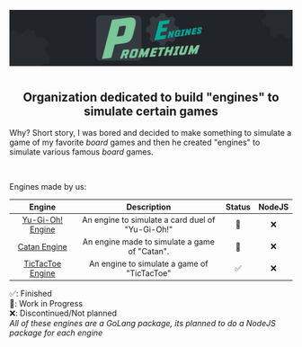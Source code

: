 ![Promethium Engines Thumbnail](/assets/pe-large.png)

<h1></h1>

<h2 align="center">Organization dedicated to build "engines" to simulate certain games</h2>

Why?
Short story, I was bored and decided to make something to simulate a game of my favorite <i>board</i> games and then he created "engines" to simulate various famous <i>board</i> games.

<br/>

Engines made by us:

|                                    Engine                                     |                   Description                    | Status | NodeJS |
| :---------------------------------------------------------------------------: | :----------------------------------------------: | :----: | :----: |
| [Yu-Gi-Oh! Engine](https://github.com/PromethiumEngines/yugioh-battle-engine) | An engine to simulate a card duel of "Yu-Gi-Oh!" |   🚧   |   ❌   |
|       [Catan Engine](https://github.com/PromethiumEngines/catan-engine)       |  An engine made to simulate a game of "Catan".   |   🚧   |   ❌   |
|   [TicTacToe Engine](https://github.com/PromethiumEngines/tictactoe-engine)   |   An engine to simulate a game of "TicTacToe"    |   ✅   |   ❌   |

✅: Finished<br/>
🚧: Work in Progress<br/>
❌: Discontinued/Not planned<br/>
<i>All of these engines are a GoLang package, its planned to do a NodeJS package for each engine</i>
